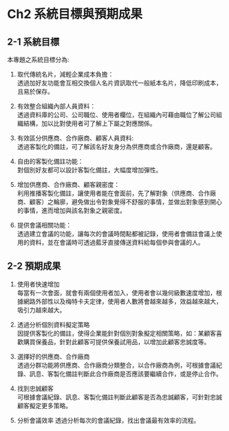 # Ch2 系統目標與預期成果

## 2-1 系統目標
本專題之系統目標分為:
1. 取代傳統名片，減輕企業成本負擔：  
透過加好友功能會互相交換個人名片資訊取代一般紙本名片，降低印刷成本，且易於保存。

2. 有效整合組織內部人員資料：  
透過資料庫的公司、公司職位、使用者欄位，在組織內可藉由職位了解公司組織結構，加以比對使用者可了解上下屬之對應關係。

3. 有效區分供應商、合作廠商、顧客人員資料:  
透過客製化的備註，可了解該名好友身分為供應商或合作廠商，還是顧客。

4. 自由的客製化備註功能：  
對個別好友都可以設計客製化備註，大幅度增加彈性。

5. 增加供應商、合作廠商、顧客親密度：  
利用推播客製化備註，讓使用者能在會面前，先了解對象（供應商、合作廠商、顧客）之輪廓，避免做出令對象覺得不舒服的事情，並做出對象感到開心的事情，進而增加與該名對象之親密度。

6. 提供會議相關功能：   
透過建立會議的功能，讓每次的會議時間點都被記錄，使用者會備註會議上使用的資料，並在會議時可透過藍牙直接傳送資料給每個參與會議的人。


## 2-2 預期成果

1. 使用者快速增加  
每當有一次會面，就會有兩個使用者加入，使用者會以幾何級數速度增加，根據網路外部性以及梅特卡夫定律，使用者人數將會越來越多，效益越來越大，吸引力越來越大。

2. 透過分析個別資料擬定策略  
因提供客製化的備註，使得企業能針對個別對象擬定相關策略，如：某顧客喜歡購買保養品，針對此顧客可提供保養試用品，以增加此顧客忠誠度等。

3. 選擇好的供應商、合作廠商  
透過分群功能將供應商、合作廠商分類整合，以合作廠商為例，可根據會議紀錄、訊息、客製化備註判斷此合作廠商是否應該要繼續合作，或是停止合作。

4. 找到忠誠顧客  
可根據會議紀錄、訊息、客製化備註判斷此顧客是否為忠誠顧客，可針對忠誠顧客擬定更多策略。

5. 分析會議效率
透過分析每次的會議紀錄，找出會議最有效率的流程。